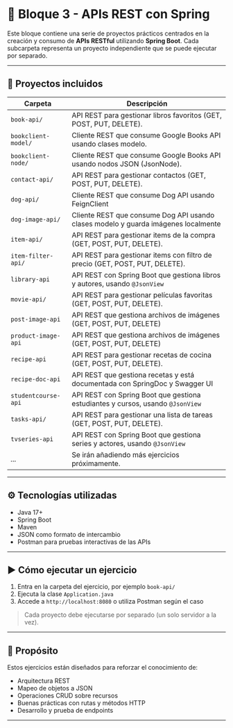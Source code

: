 # 🧩 Bloque 3 - APIs REST con Spring

Este bloque contiene una serie de proyectos prácticos centrados en la creación y consumo de **APIs RESTful** utilizando **Spring Boot**. Cada subcarpeta representa un proyecto independiente que se puede ejecutar por separado.

---

## 📁 Proyectos incluidos

| Carpeta       | Descripción                                                            |
|---------------|------------------------------------------------------------------------|
| `book-api/` | API REST para gestionar libros favoritos (GET, POST, PUT, DELETE).|
| `bookclient-model/` | Cliente REST que consume Google Books API usando clases modelo. |
| `bookclient-node/`  | Cliente REST que consume Google Books API usando nodos JSON (JsonNode). |
| `contact-api/` | API REST para gestionar contactos (GET, POST, PUT, DELETE).|
| `dog-api/` | Cliente REST que consume Dog API usando FeignClient |
| `dog-image-api/` | Cliente REST que consume Dog API usando clases modelo y guarda imágenes localmente |
| `item-api/` | API REST para gestionar items de la compra (GET, POST, PUT, DELETE).|
| `item-filter-api/` | API REST para gestionar items con filtro de precio (GET, POST, PUT, DELETE).|
| `library-api` | API REST con Spring Boot que gestiona libros y autores, usando `@JsonView` |
| `movie-api/` | API REST para gestionar películas favoritas (GET, POST, PUT, DELETE).|
| `post-image-api` | API REST que gestiona archivos de imágenes (GET, POST, PUT, DELETE) |
| `product-image-api` | API REST que gestiona archivos de imágenes (GET, POST, PUT, DELETE) |
| `recipe-api` | API REST para gestionar recetas de cocina (GET, POST, PUT, DELETE). |
| `recipe-doc-api` | API REST que gestiona recetas y está documentada con SpringDoc y Swagger UI |
| `studentcourse-api` | API REST con Spring Boot que gestiona estudiantes y cursos, usando `@JsonView` |
| `tasks-api/`| API REST para gestionar una lista de tareas (GET, POST, PUT, DELETE).|
| `tvseries-api` | API REST con Spring Boot que gestiona series y actores, usando `@JsonView` |
| _..._ | Se irán añadiendo más ejercicios próximamente.|

---

## ⚙️ Tecnologías utilizadas

- Java 17+
- Spring Boot
- Maven
- JSON como formato de intercambio
- Postman para pruebas interactivas de las APIs

---

## ▶️ Cómo ejecutar un ejercicio

1. Entra en la carpeta del ejercicio, por ejemplo `book-api/`
2. Ejecuta la clase `Application.java`
3. Accede a `http://localhost:8080` o utiliza Postman según el caso

> Cada proyecto debe ejecutarse por separado (un solo servidor a la vez).

---

## 📝 Propósito

Estos ejercicios están diseñados para reforzar el conocimiento de:

- Arquitectura REST
- Mapeo de objetos a JSON
- Operaciones CRUD sobre recursos
- Buenas prácticas con rutas y métodos HTTP
- Desarrollo y prueba de endpoints

---